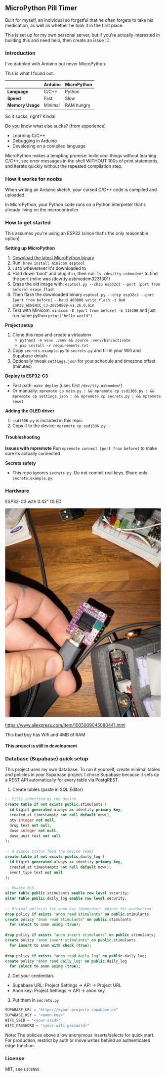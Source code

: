 ## MicroPython Pill Timer
Built for myself, an individual so forgetful that he often forgets to take his medication, as well as whether he took it in the first place. 

This is set up for my own personal server, but if you're actually interested in building this and need help, then create an issue :D

### Introduction
I've dabbled with Arduino but never MicroPython. 

This is what I found out:

|  | Arduino | MicroPython |
|--------|---------|-------------|
| **Language** | C/C++ | Python |
| **Speed** | Fast | Slow |
| **Memory Usage** | Minimal | RAM hungry |

So it sucks, right? Kinda!

Do you know what else sucks? (from experience)
* Learning C/C++ 
* Debugging in Arduino
* Developing on a compiled language

MicroPython makes a tempting promise: build cool things without learning C/C++, see error messages in the shell WITHOUT 100s of print statements, and iterate quickly without the repeated compilation step. 


### How it works for noobs
When writing an Arduino sketch, your cursed C/C++ code is compiled and uploaded.

In MicroPython, your Python code runs on a Python interpreter that's already living on the microcontroller. 

### How to get started
This assumes you're using an ESP32 (since that's the only reasonable option)

**Setting up MicroPython**
1. [Download the latest MicroPython binary](https://micropython.org/download/ESP32_GENERIC_C3/) 
2. Run: `brew install minicom esptool`
3. `cd` to wheverever it's downloaded to
4. Hold down 'boot' and plug it in, then run: `ls /dev/tty.usbmodem*` to find the port (mine was /dev/tty.usbmodem3231301)
5. Erase the old image with: `esptool.py --chip esp32c3 --port [port from before] erase_flash`
6. Then flash the downloaded binary `esptool.py --chip esp32c3 --port [port from before] --baud 460800 write_flash -z 0x0 ESP32_GENERIC_C3-20250809-v1.26.0.bin`
7. Test with Minicom: `minicom -D [port from before] -b 115200` and just run some python `print("hello world")`

**Project setup**
1. Clone this repo and create a virtualenv
   - `python3 -m venv .venv && source .venv/bin/activate`
   - `pip install -r requirements.txt`
2. Copy `secrets.example.py` to `secrets.py` and fill in your Wifi and Supabase details
3. Optionally tweak `settings.json` for your schedule and timezone offset (minutes)

**Deploy to ESP32-C3**
- Fast path: `make deploy` (uses first `/dev/tty.usbmodem*`)
- Or manually: `mpremote cp main.py : && mpremote cp ssd1306.py : && mpremote cp settings.json : && mpremote cp secrets.py : && mpremote reset`

**Adding the OLED driver**
1. `ssd1306.py` is included in this repo.
2. Copy it to the device: `mpremote cp ssd1306.py :`



#### Troubleshooting
**Issues with mpremote**
Run `mpremote connect [port from before]` to make sure its actually connected

**Secrets safety**
- This repo ignores `secrets.py`. Do not commit real keys. Share only `secrets.example.py`.


### Hardware
ESP32-C3 with 0.42" OLED

![ESP32-C3 with OLED](images/esp32-c3-oled.png)

https://www.aliexpress.com/item/1005009045080441.html

This bad boy has Wifi and 4MB of RAM



#### This project is still in development

### Database (Supabase) quick setup
This project uses my own database. To run it yourself, create minimal tables and policies in your Supabase project.
I chose Supabase because it sets up a REST API automatically for every table via PostgREST.

1) Create tables (paste in SQL Editor)
```sql
-- Pills submitted by the device
create table if not exists public.stimulants (
  id bigint generated always as identity primary key,
  created_at timestamptz not null default now(),
  qty integer not null,
  drug text not null,
  dose integer not null,
  dose_unit text not null
);

-- A simple status feed the device reads
create table if not exists public.daily_log (
  id bigint generated always as identity primary key,
  created_at timestamptz not null default now(),
  event_type text not null
);

-- Enable RLS
alter table public.stimulants enable row level security;
alter table public.daily_log enable row level security;

-- Minimal policies for anon key (demo/dev). Adjust for production.
drop policy if exists "anon read stimulants" on public.stimulants;
create policy "anon read stimulants" on public.stimulants
  for select to anon using (true);

drop policy if exists "anon insert stimulants" on public.stimulants;
create policy "anon insert stimulants" on public.stimulants
  for insert to anon with check (true);

drop policy if exists "anon read daily_log" on public.daily_log;
create policy "anon read daily_log" on public.daily_log
  for select to anon using (true);
```

2) Get your credentials
- Supabase URL: Project Settings → API → Project URL
- Anon key: Project Settings → API → anon key

3) Put them in `secrets.py`
```python
SUPABASE_URL = "https://<your-project>.supabase.co"
SUPABASE_KEY = "<anon-key>"
WIFI_SSID = "<your-ssid>"
WIFI_PASSWORD = "<your-wifi-password>"
```

Note: The policies above allow anonymous inserts/selects for quick start. For production, restrict by auth or move writes behind an authenticated edge function.
### License
MIT, see `LICENSE`.
